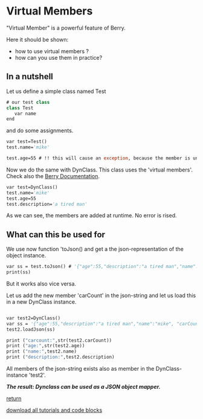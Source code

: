 # Virtual Members


"Virtual Member" is a powerful feature of Berry.

Here it should be shown:

- how to use virtual members ?
- how can you use them in practice?


## In a nutshell

Let us define a simple class named Test

```vb
# our test class
class Test
   var name
end

```
and do some assignments.

```vb
var test=Test()
test.name='mike'

test.age=55 # !! this will cause an exception, because the member is unkown

```

Now we do the same with DynClass. This class uses the 'virtual members'. 
Check also the [Berry Documentation](https://berry.readthedocs.io/en/latest/source/en/Chapter-8.html#module-undefined).

```vb
var test=DynClass()
test.name='mike'
test.age=55
test.description='a tired man'
```

As we can see, the members are added at runtime. No error is rised.

## What can this be used for

We use now function 'toJson() and get a the json-representation of the object instance.

```vb
var ss = test.toJson() # '{"age":55,"description":"a tired man","name":"mike"}'
print(ss)
```

But it works also vice versa. 

Let us add the new member 'carCount' in the json-string and let us load this in a new DynClass instance.

```vb

var test2=DynClass()
var ss = '{"age":55,"description":"a tired man","name":"mike", "carCount":3}'
test2.loadJson(ss)

print ("carcount:",str(test2.carCount))
print ("age:",str(test2.age))
print ("name:",test2.name)
print ("description:",test2.description)

```

All members of the json-string exists also as member in the DynClass-instance 'test2'.

***The result: Dynclass can be used as a JSON object mapper.***



[return](../README.md)

[download all tutorials and code blocks](../../tutorial-code-blocks)




